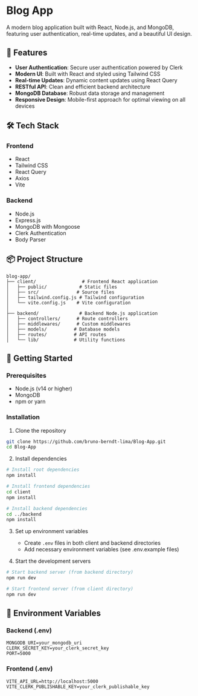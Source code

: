 # Blog App

A modern blog application built with React, Node.js, and MongoDB, featuring user authentication, real-time updates, and a beautiful UI design.

## 🚀 Features

- **User Authentication**: Secure user authentication powered by Clerk
- **Modern UI**: Built with React and styled using Tailwind CSS
- **Real-time Updates**: Dynamic content updates using React Query
- **RESTful API**: Clean and efficient backend architecture
- **MongoDB Database**: Robust data storage and management
- **Responsive Design**: Mobile-first approach for optimal viewing on all devices

## 🛠️ Tech Stack

### Frontend
- React
- Tailwind CSS
- React Query
- Axios
- Vite

### Backend
- Node.js
- Express.js
- MongoDB with Mongoose
- Clerk Authentication
- Body Parser

## 📦 Project Structure

```
blog-app/
├── client/                 # Frontend React application
│   ├── public/            # Static files
│   ├── src/              # Source files
│   ├── tailwind.config.js # Tailwind configuration
│   └── vite.config.js    # Vite configuration
│
├── backend/               # Backend Node.js application
│   ├── controllers/      # Route controllers
│   ├── middlewares/      # Custom middlewares
│   ├── models/          # Database models
│   ├── routes/          # API routes
│   └── lib/             # Utility functions
```

## 🚀 Getting Started

### Prerequisites

- Node.js (v14 or higher)
- MongoDB
- npm or yarn

### Installation

1. Clone the repository
```bash
git clone https://github.com/bruno-berndt-lima/Blog-App.git
cd Blog-App
```

2. Install dependencies
```bash
# Install root dependencies
npm install

# Install frontend dependencies
cd client
npm install

# Install backend dependencies
cd ../backend
npm install
```

3. Set up environment variables
   - Create `.env` files in both client and backend directories
   - Add necessary environment variables (see .env.example files)

4. Start the development servers
```bash
# Start backend server (from backend directory)
npm run dev

# Start frontend server (from client directory)
npm run dev
```

## 🔧 Environment Variables

### Backend (.env)
```
MONGODB_URI=your_mongodb_uri
CLERK_SECRET_KEY=your_clerk_secret_key
PORT=5000
```

### Frontend (.env)
```
VITE_API_URL=http://localhost:5000
VITE_CLERK_PUBLISHABLE_KEY=your_clerk_publishable_key
```
